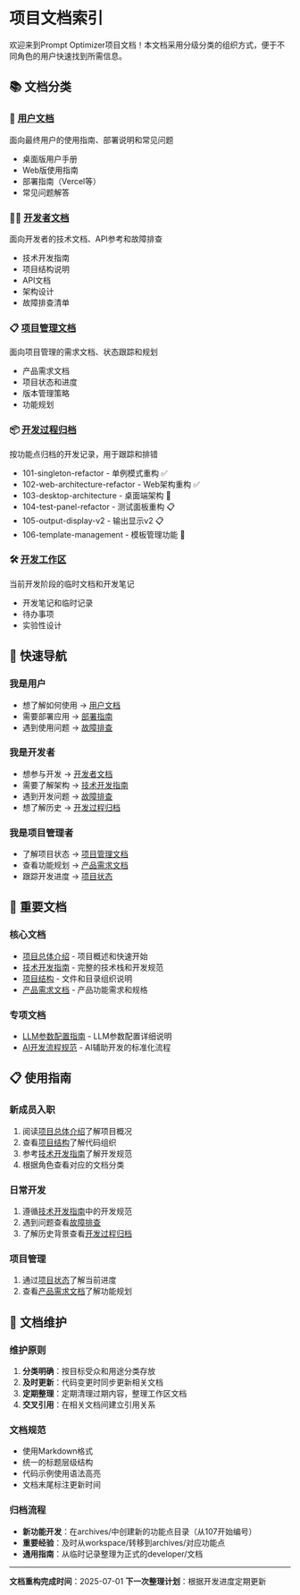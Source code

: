 # 项目文档索引

欢迎来到Prompt Optimizer项目文档！本文档采用分级分类的组织方式，便于不同角色的用户快速找到所需信息。

## 📚 文档分类

### 👥 [用户文档](./user/)
面向最终用户的使用指南、部署说明和常见问题
- 桌面版用户手册
- Web版使用指南
- 部署指南（Vercel等）
- 常见问题解答

### 👨‍💻 [开发者文档](./developer/)
面向开发者的技术文档、API参考和故障排查
- 技术开发指南
- 项目结构说明
- API文档
- 架构设计
- 故障排查清单

### 📋 [项目管理文档](./project/)
面向项目管理的需求文档、状态跟踪和规划
- 产品需求文档
- 项目状态和进度
- 版本管理策略
- 功能规划

### 📦 [开发过程归档](./archives/)
按功能点归档的开发记录，用于跟踪和排错
- 101-singleton-refactor - 单例模式重构 ✅
- 102-web-architecture-refactor - Web架构重构 ✅
- 103-desktop-architecture - 桌面端架构 🔄
- 104-test-panel-refactor - 测试面板重构 📋
- 105-output-display-v2 - 输出显示v2 📋
- 106-template-management - 模板管理功能 🔄

### 🛠️ [开发工作区](./workspace/)
当前开发阶段的临时文档和开发笔记
- 开发笔记和临时记录
- 待办事项
- 实验性设计
## 🚀 快速导航

### 我是用户
- 想了解如何使用 → [用户文档](./user/)
- 需要部署应用 → [部署指南](./user/deployment/)
- 遇到使用问题 → [故障排查](./developer/troubleshooting/)

### 我是开发者
- 想参与开发 → [开发者文档](./developer/)
- 需要了解架构 → [技术开发指南](./developer/technical-development-guide.md)
- 遇到开发问题 → [故障排查](./developer/troubleshooting/)
- 想了解历史 → [开发过程归档](./archives/)

### 我是项目管理者
- 了解项目状态 → [项目管理文档](./project/)
- 查看功能规划 → [产品需求文档](./project/prd.md)
- 跟踪开发进度 → [项目状态](./project/project-status.md)

## 📖 重要文档

### 核心文档
- [项目总体介绍](../README.md) - 项目概述和快速开始
- [技术开发指南](./developer/technical-development-guide.md) - 完整的技术栈和开发规范
- [项目结构](./developer/project-structure.md) - 文件和目录组织说明
- [产品需求文档](./project/prd.md) - 产品功能需求和规格

### 专项文档
- [LLM参数配置指南](./developer/llm-params-guide.md) - LLM参数配置详细说明
- [AI开发流程规范](./developer/ai-development-workflow.md) - AI辅助开发的标准化流程

## 📋 使用指南

### 新成员入职
1. 阅读[项目总体介绍](../README.md)了解项目概况
2. 查看[项目结构](./developer/project-structure.md)了解代码组织
3. 参考[技术开发指南](./developer/technical-development-guide.md)了解开发规范
4. 根据角色查看对应的文档分类

### 日常开发
1. 遵循[技术开发指南](./developer/technical-development-guide.md)中的开发规范
2. 遇到问题查看[故障排查](./developer/troubleshooting/)
3. 了解历史背景查看[开发过程归档](./archives/)

### 项目管理
1. 通过[项目状态](./project/project-status.md)了解当前进度
2. 查看[产品需求文档](./project/prd.md)了解功能规划

## 🔄 文档维护

### 维护原则
1. **分类明确**：按目标受众和用途分类存放
2. **及时更新**：代码变更时同步更新相关文档
3. **定期整理**：定期清理过期内容，整理工作区文档
4. **交叉引用**：在相关文档间建立引用关系

### 文档规范
- 使用Markdown格式
- 统一的标题层级结构
- 代码示例使用语法高亮
- 文档末尾标注更新时间

### 归档流程
- **新功能开发**：在archives/中创建新的功能点目录（从107开始编号）
- **重要经验**：及时从workspace/转移到archives/对应功能点
- **通用指南**：从临时记录整理为正式的developer/文档

---

**文档重构完成时间**：2025-07-01
**下一次整理计划**：根据开发进度定期更新